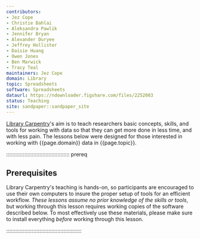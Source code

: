 ```yaml
---
contributors:
- Jez Cope
- Christie Bahlai
- Aleksandra Pawlik
- Jennifer Bryan
- Alexander Duryee
- Jeffrey Hollister
- Daisie Huang
- Owen Jones
- Ben Marwick
- Tracy Teal
maintainers: Jez Cope
domain: Library
topic: Spreadsheets
software: Spreadsheets
dataurl: https://ndownloader.figshare.com/files/2252083
status: Teaching
site: sandpaper::sandpaper_site
---
```


[Library Carpentry](https://librarycarpentry.org/)'s aim is to teach researchers basic concepts, skills, and tools for working with data so that they can get more done in less time, and with less pain. The lessons below were designed for those interested in working with {{page.domain}} data in {{page.topic}}.

::::::::::::::::::::::::::::::::::::::::::  prereq

## Prerequisites

Library Carpentry's teaching is hands-on, so participants are encouraged to use
their own computers to insure the proper setup of tools for an efficient workflow.
*These lessons assume no prior knowledge of the skills or tools*, but working
through this lesson requires working copies of the software described below.
To most effectively use these materials, please make sure to install everything
*before* working through this lesson.


::::::::::::::::::::::::::::::::::::::::::::::::::
